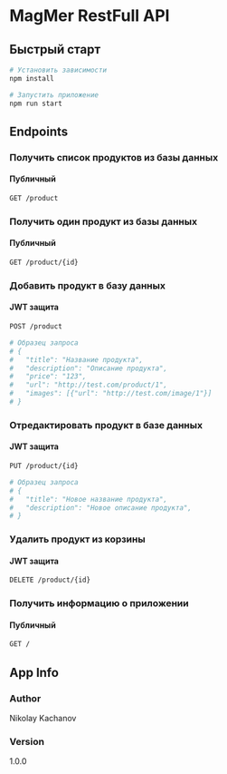 # MagMer RestFull API

## Быстрый старт

```bash
# Установить зависимости
npm install

# Запустить приложение
npm run start
```

## Endpoints

### Получить список продуктов из базы данных

#### Публичный

```bash
GET /product
```

### Получить один продукт из базы данных

#### Публичный

```bash
GET /product/{id}
```

### Добавить продукт в базу данных

#### JWT защита

```bash
POST /product

# Образец запроса
# {
#   "title": "Название продукта",
#   "description": "Описание продукта",
#   "price": "123",
#   "url": "http://test.com/product/1",
#   "images": [{"url": "http://test.com/image/1"}]
# }
```

### Отредактировать продукт в базе данных

#### JWT защита

```bash
PUT /product/{id}

# Образец запроса
# {
#   "title": "Новое название продукта",
#   "description": "Новое описание продукта",
# }
```

### Удалить продукт из корзины

#### JWT защита

```bash
DELETE /product/{id}
```

### Получить информацию о приложении

#### Публичный

```bash
GET /
```

## App Info

### Author

Nikolay Kachanov

### Version

1.0.0
